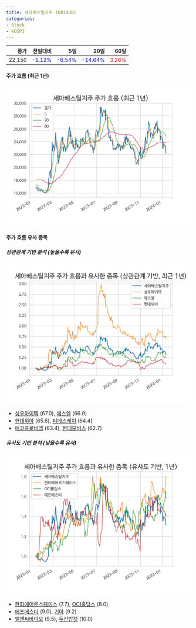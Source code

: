 ```yaml
---
title: 세아베스틸지주 (001430)
categories:
- Stock
- KOSPI
---
```


|종가|전일대비|5일|20일|60일|
|---:|-------:|--:|---:|---:|
|22,150|<span style="color: blue">-1.12%</span>|<span style="color: blue">-6.54%</span>|<span style="color: blue">-14.64%</span>|<span style="color: red">3.26%</span>|

<!-- more -->


#### 주가 흐름 (최근 1년)
![001430](/assets/images/stock/001430.png)


#### 주가 흐름 유사 종목


##### 상관관계 기반 분석 (높을수록 유사)
![001430](/assets/images/stock/001430_corr.png)
- [성우하이텍](/015750/) (67.0), [에스엘](/005850/) (66.9)
- [현대위아](/011210/) (65.6), [피에스케이](/319660/) (64.4)
- [에코프로비엠](/247540/) (63.4), [현대모비스](/012330/) (62.7)


##### 유사도 기반 분석 (낮을수록 유사)	
![001430](/assets/images/stock/001430_sim.png)
- [한화에어로스페이스](/012450/) (7.7), [OCI홀딩스](/010060/) (8.0)
- [에프에스티](/036810/) (9.0), [기아](/000270/) (9.2)
- [엘앤씨바이오](/290650/) (9.5), [두산밥캣](/241560/) (10.0)